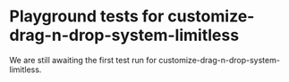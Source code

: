 # Playground tests for customize-drag-n-drop-system-limitless
We are still awaiting the first test run for customize-drag-n-drop-system-limitless.

